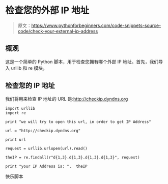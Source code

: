 # 检查您的外部 IP 地址

> 原文：<https://www.pythonforbeginners.com/code-snippets-source-code/check-your-external-ip-address>

## 概观

这是一个简单的 Python 脚本，用于检查您拥有哪个外部 IP 地址。首先，我们导入 urllib 和 re 模块。

## 检查您的 IP 地址

我们将用来检查 IP 地址的 URL 是:http://checkip.dyndns.org

```
import urllib
import re

print "we will try to open this url, in order to get IP Address"

url = "http://checkip.dyndns.org"

print url

request = urllib.urlopen(url).read()

theIP = re.findall(r"d{1,3}.d{1,3}.d{1,3}.d{1,3}", request)

print "your IP Address is: ",  theIP 
```

快乐脚本